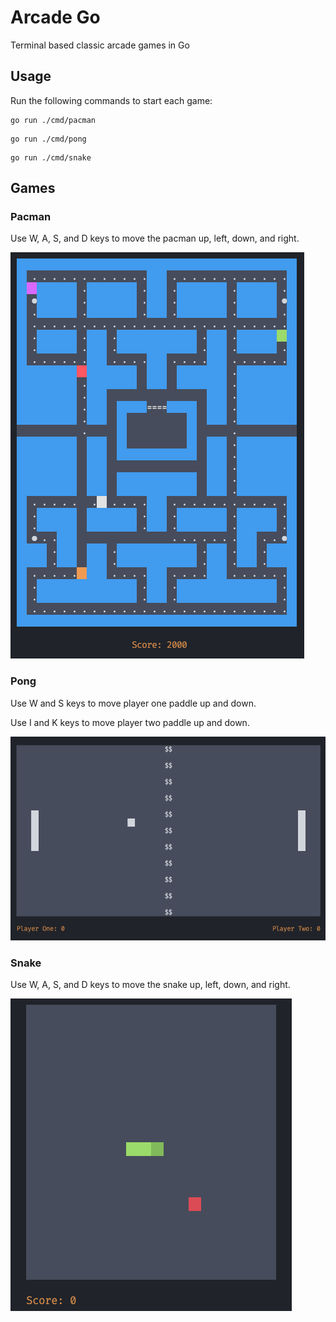 # Arcade Go

Terminal based classic arcade games in Go

## Usage

Run the following commands to start each game:

```
go run ./cmd/pacman
```

```
go run ./cmd/pong
```

```
go run ./cmd/snake
```


## Games

### Pacman

Use W, A, S, and D keys to move the pacman up, left, down, and right.

![Pacman](/docs/pacman.png)

### Pong

Use W and S keys to move player one paddle up and down.

Use I and K keys to move player two paddle up and down.

![Pong](/docs/pong.png)

### Snake

Use W, A, S, and D keys to move the snake up, left, down, and right.

![Snake](/docs/snake.png)